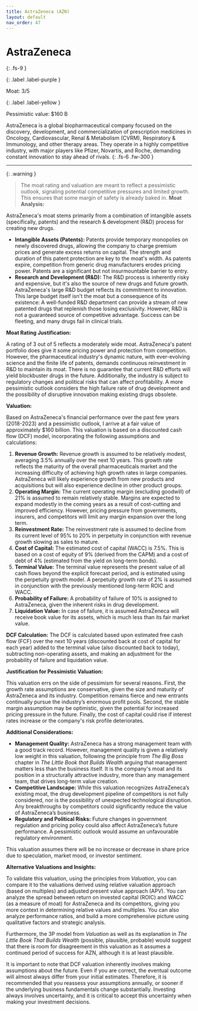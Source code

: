 ```yaml
---
title: AstraZeneca (AZN)
layout: default
nav_order: 47
---
```


# AstraZeneca
{: .fs-9 }

{: .label .label-purple }

Moat: 3/5

{: .label .label-yellow }

Pessimistic value: $160 B

AstraZeneca is a global biopharmaceutical company focused on the discovery, development, and commercialization of prescription medicines in Oncology, Cardiovascular, Renal & Metabolism (CVRM), Respiratory & Immunology, and other therapy areas. They operate in a highly competitive industry, with major players like Pfizer, Novartis, and Roche, demanding constant innovation to stay ahead of rivals.
{: .fs-6 .fw-300 }

---

{: .warning } 
>The moat rating and valuation are meant to reflect a pessimistic outlook, signaling potential competitive pressures and limited growth. This ensures that some margin of safety is already baked in.
**Moat Analysis:**

AstraZeneca's moat stems primarily from a combination of intangible assets (specifically, patents) and the research & development (R&D) process for creating new drugs.

* **Intangible Assets (Patents):** Patents provide temporary monopolies on newly discovered drugs, allowing the company to charge premium prices and generate excess returns on capital. The strength and duration of this patent protection are key to the moat's width.  As patents expire, competition from generic drug manufacturers erodes pricing power.  Patents are a significant but not insurmountable barrier to entry.
* **Research and Development (R&D):** The R&D process is inherently risky and expensive, but it's also the source of new drugs and future growth. AstraZeneca's large R&D budget reflects its commitment to innovation. This large budget itself isn't the moat but a consequence of its existence: A well-funded R&D department can provide a stream of new patented drugs that replenish those losing exclusivity.   However,  R&D is not a guaranteed source of competitive advantage. Success can be fleeting, and many drugs fail in clinical trials.

**Moat Rating Justification:**

A rating of 3 out of 5 reflects a moderately wide moat. AstraZeneca's patent portfolio does give it some pricing power and protection from competition. However, the pharmaceutical industry's dynamic nature, with ever-evolving science and the finite life of patents, demands continuous reinvestment in R&D to maintain its moat. There is no guarantee that current R&D efforts will yield blockbuster drugs in the future.  Additionally, the industry is subject to regulatory changes and political risks that can affect profitability. A more pessimistic outlook considers the high failure rate of drug development and the possibility of disruptive innovation making existing drugs obsolete.

**Valuation:**

Based on AstraZeneca's financial performance over the past few years (2018-2023) and a pessimistic outlook, I arrive at a fair value of approximately $160 billion. This valuation is based on a discounted cash flow (DCF) model, incorporating the following assumptions and calculations:

1. **Revenue Growth:** Revenue growth is assumed to be relatively modest, averaging 3.5% annually over the next 10 years. This growth rate reflects the maturity of the overall pharmaceuticals market and the increasing difficulty of achieving high growth rates in large companies. AstraZeneca will likely experience growth from new products and acquisitions but will also experience decline in other product groups.
2. **Operating Margin:** The current operating margin (excluding goodwill) of 21% is assumed to remain relatively stable. Margins are expected to expand modestly in the coming years as a result of cost-cutting and improved efficiency. However, pricing pressure from governments, insurers, and competitors will limit any margin expansion over the long term.
3. **Reinvestment Rate:** The reinvestment rate is assumed to decline from its current level of 95% to 20% in perpetuity in conjunction with revenue growth slowing as sales to mature.
4. **Cost of Capital:** The estimated cost of capital (WACC) is 7.5%. This is based on a cost of equity of 9% (derived from the CAPM) and a cost of debt of 4% (estimated from the yield on long-term bonds).
5. **Terminal Value:** The terminal value represents the present value of all cash flows beyond the explicit forecast period, and is estimated using the perpetuity growth model. A perpetuity growth rate of 2% is assumed in conjunction with the previously mentioned long-term ROIC and WACC.
6. **Probability of Failure:**  A probability of failure of 10% is assigned to AstraZeneca, given the inherent risks in drug development.
7. **Liquidation Value:**  In case of failure, it is assumed AstraZeneca will receive book value for its assets, which is much less than its fair market value.

**DCF Calculation:**
The DCF is calculated based upon estimated free cash flow (FCF) over the next 10 years (discounted back at cost of capital for each year) added to the terminal value (also discounted back to today), subtracting non-operating assets, and making an adjustment for the probability of failure and liquidation value. 


**Justification for Pessimistic Valuation:**

This valuation errs on the side of pessimism for several reasons.  First, the growth rate assumptions are conservative, given the size and maturity of AstraZeneca and its industry. Competition remains fierce and new entrants continually pursue the industry’s enormous profit pools. Second, the stable margin assumption may be optimistic, given the potential for increased pricing pressure in the future. Finally, the cost of capital could rise if interest rates increase or the company's risk profile deteriorates.



**Additional Considerations:**

* **Management Quality:** AstraZeneca has a strong management team with a good track record. However, management quality is given a relatively low weight in this valuation, following the principle from *The Big Boss* chapter in *The Little Book that Builds Wealth* arguing that management matters less than the business itself. It is the company's moat and its position in a structurally attractive industry, more than any management team, that drives long-term value creation.
* **Competitive Landscape:**  While this valuation recognizes AstraZeneca’s existing moat, the drug development pipeline of competitors is not fully considered, nor is the possibility of unexpected technological disruption. Any breakthroughs by competitors could significantly reduce the value of AstraZeneca’s business.  
* **Regulatory and Political Risks:**  Future changes in government regulation and pricing policy could also affect AstraZeneca’s future performance.  A pessimistic outlook would assume an unfavourable regulatory environment.

This valuation assumes there will be no increase or decrease in share price due to speculation, market mood, or investor sentiment.

**Alternative Valuations and Insights:**

To validate this valuation, using the principles from *Valuation*, you can compare it to the valuations derived using relative valuation approach (based on multiples) and adjusted present value approach (APV).  You can analyze the spread between return on invested capital (ROIC) and WACC (as a measure of moat) for AstraZeneca and its competitors, giving you more context in determining relative values and multiples. You can also analyze performance ratios, and build a more comprehensive picture using qualitative factors and strategic analysis.

Furthermore, the 3P model from *Valuation* as well as its explanation in *The Little Book That Builds Wealth* (possible, plausible, probable) would suggest that there is room for disagreement in this valuation as it assumes a continued period of success for AZN, although it is at least plausible.


It is important to note that DCF valuation inherently involves making assumptions about the future.  Even if you are correct, the eventual outcome will almost always differ from your initial estimates. Therefore, it is recommended that you reassess your assumptions annually, or sooner if the underlying business fundamentals change substantially.  Investing always involves uncertainty, and it is critical to accept this uncertainty when making your investment decisions.